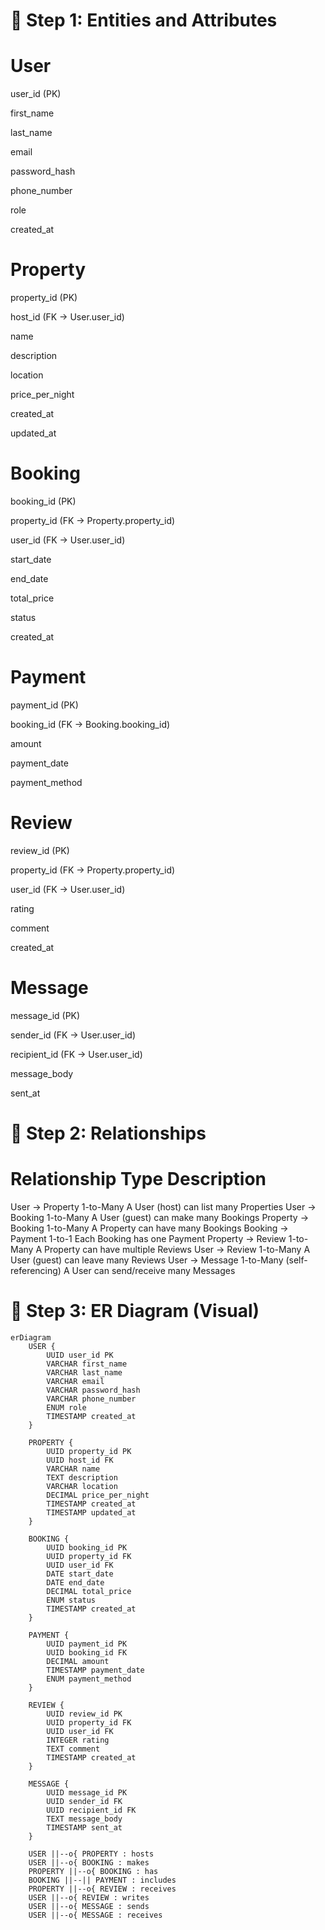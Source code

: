# 🧩 Step 1: Entities and Attributes


# User

user_id (PK)

first_name

last_name

email

password_hash

phone_number

role

created_at

# Property

property_id (PK)

host_id (FK → User.user_id)

name

description

location

price_per_night

created_at

updated_at

# Booking

booking_id (PK)

property_id (FK → Property.property_id)

user_id (FK → User.user_id)

start_date

end_date

total_price

status

created_at

# Payment

payment_id (PK)

booking_id (FK → Booking.booking_id)

amount

payment_date

payment_method

# Review

review_id (PK)

property_id (FK → Property.property_id)

user_id (FK → User.user_id)

rating

comment

created_at

# Message

message_id (PK)

sender_id (FK → User.user_id)

recipient_id (FK → User.user_id)

message_body

sent_at



# 🔗 Step 2: Relationships
# Relationship	Type	Description
User → Property	1-to-Many	A User (host) can list many Properties
User → Booking	1-to-Many	A User (guest) can make many Bookings
Property → Booking	1-to-Many	A Property can have many Bookings
Booking → Payment	1-to-1	Each Booking has one Payment
Property → Review	1-to-Many	A Property can have multiple Reviews
User → Review	1-to-Many	A User (guest) can leave many Reviews
User → Message	1-to-Many (self-referencing)	A User can send/receive many Messages


# 🎨 Step 3: ER Diagram (Visual)

```mermaid
erDiagram
    USER {
        UUID user_id PK
        VARCHAR first_name
        VARCHAR last_name
        VARCHAR email
        VARCHAR password_hash
        VARCHAR phone_number
        ENUM role
        TIMESTAMP created_at
    }

    PROPERTY {
        UUID property_id PK
        UUID host_id FK
        VARCHAR name
        TEXT description
        VARCHAR location
        DECIMAL price_per_night
        TIMESTAMP created_at
        TIMESTAMP updated_at
    }

    BOOKING {
        UUID booking_id PK
        UUID property_id FK
        UUID user_id FK
        DATE start_date
        DATE end_date
        DECIMAL total_price
        ENUM status
        TIMESTAMP created_at
    }

    PAYMENT {
        UUID payment_id PK
        UUID booking_id FK
        DECIMAL amount
        TIMESTAMP payment_date
        ENUM payment_method
    }

    REVIEW {
        UUID review_id PK
        UUID property_id FK
        UUID user_id FK
        INTEGER rating
        TEXT comment
        TIMESTAMP created_at
    }

    MESSAGE {
        UUID message_id PK
        UUID sender_id FK
        UUID recipient_id FK
        TEXT message_body
        TIMESTAMP sent_at
    }

    USER ||--o{ PROPERTY : hosts
    USER ||--o{ BOOKING : makes
    PROPERTY ||--o{ BOOKING : has
    BOOKING ||--|| PAYMENT : includes
    PROPERTY ||--o{ REVIEW : receives
    USER ||--o{ REVIEW : writes
    USER ||--o{ MESSAGE : sends
    USER ||--o{ MESSAGE : receives
